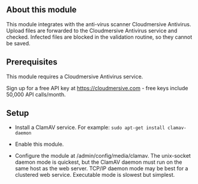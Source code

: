 About this module
-----------------

This module integrates with the anti-virus scanner Cloudmersive Antivirus.
Upload files are forwarded to the Cloudmersive Antivirus service and checked. Infected files
are blocked in the validation routine, so they cannot be saved.


Prerequisites
-------------

This module requires a Cloudmersive Antivirus service.

Sign up for a free API key at https://cloudmersive.com - free keys include 50,000 API calls/month.


Setup
-----

- Install a ClamAV service.
  For example: `sudo apt-get install clamav-daemon`

- Enable this module.

- Configure the module at /admin/config/media/clamav.
  The unix-socket daemon mode is quickest, but the ClamAV daemon must run on
  the same host as the web server. TCP/IP daemon mode may be best for a
  clustered web service. Executable mode is slowest but simplest.

